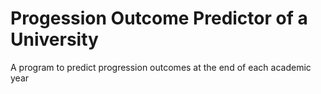 # Progession Outcome Predictor of a University
 A program to predict progression outcomes at the end of each academic year
